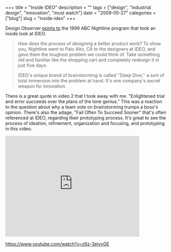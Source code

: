 +++
title = "Inside IDEO"
description = ""
tags = ["design", "industrial design", "innovation", "must watch"]
date = "2009-05-27"
categories = ["blog"]
slug = "inside-ideo"
+++



<p>Design Observer <a href="http://designobserver.com/archives/observed.html?id=47147">points to</a> the 1999 ABC Nightline program that took an inside look at IDEO. </p>
<blockquote><p>How does the process of designing a better product work? To show you, Nightline went to Palo Alto, CA to the designers at IDEO, and gave them the toughest problem we could think of. Take something old and familiar like the shopping cart and completely redesign it in just five days.</p>
<p>IDEO's unique brand of brainstorming is called ''Deep Dive,'' a sort of total immersion into the problem at hand. It's one company's secret weapon for innovation.</p></blockquote>
<p>There is a great quote in video 2 that I took away with me. "Enlightened trial and error succeeds over the plans of the lone genius." This was a reaction to the question about why a team vote on brainstorming trumps a boss's opinion. There's also the adage, "Fail Often To Succeed Sooner" that's often referenced at IDEO, regarding their prototyping process. It's great to see the process of ideation, refinement, organization and focusing, and prototyping in this video.</p>
<div class="video"><iframe width="420" height="315" src="https://www.youtube.com/embed/2Dtrkrz0yoU" frameborder="0" allowfullscreen></iframe></div>
    
  <a href="https://www.youtube.com/watch?v=z6z-3ejvvGE">https://www.youtube.com/watch?v=z6z-3ejvvGE</a>
